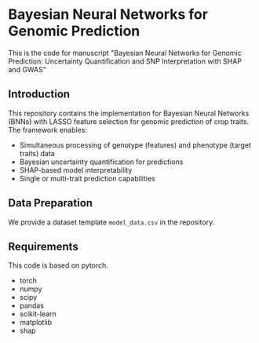 # Bayesian Neural Networks for Genomic Prediction
This is the code for manuscript "Bayesian Neural Networks for Genomic Prediction: Uncertainty Quantification and SNP Interpretation with SHAP and GWAS"

## Introduction
This repository contains the implementation for Bayesian Neural Networks (BNNs) with LASSO feature selection for genomic prediction of crop traits. The framework enables:
- Simultaneous processing of genotype (features) and phenotype (target traits) data
- Bayesian uncertainty quantification for predictions
- SHAP-based model interpretability
- Single or multi-trait prediction capabilities


## Data Preparation
We provide a dataset template `model_data.csv` in the repository. 

## Requirements
This code is based on pytorch.

- torch
- numpy
- scipy
- pandas
- scikit-learn
- matplotlib
- shap
